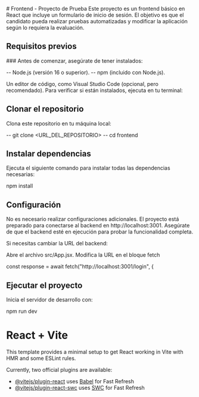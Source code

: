 # Frontend - Proyecto de Prueba
Este proyecto es un frontend básico en React que incluye un formulario de inicio de sesión. El objetivo es que el candidato pueda realizar pruebas automatizadas y modificar la aplicación según lo requiera la evaluación.

## Requisitos previos
### Antes de comenzar, asegúrate de tener instalados:

-- Node.js (versión 16 o superior).
-- npm (incluido con Node.js).

Un editor de código, como Visual Studio Code (opcional, pero recomendado).
Para verificar si están instalados, ejecuta en tu terminal:



## Clonar el repositorio
Clona este repositorio en tu máquina local:

-- git clone <URL_DEL_REPOSITORIO>
-- cd frontend

## Instalar dependencias
Ejecuta el siguiente comando para instalar todas las dependencias necesarias:

npm install

## Configuración
No es necesario realizar configuraciones adicionales. El proyecto está preparado para conectarse al backend en http://localhost:3001. Asegúrate de que el backend esté en ejecución para probar la funcionalidad completa.

Si necesitas cambiar la URL del backend:

Abre el archivo src/App.jsx.
Modifica la URL en el bloque fetch


const response = await fetch("http://localhost:3001/login", {

## Ejecutar el proyecto
Inicia el servidor de desarrollo con:

npm run dev

# React + Vite

This template provides a minimal setup to get React working in Vite with HMR and some ESLint rules.

Currently, two official plugins are available:

- [@vitejs/plugin-react](https://github.com/vitejs/vite-plugin-react/blob/main/packages/plugin-react/README.md) uses [Babel](https://babeljs.io/) for Fast Refresh
- [@vitejs/plugin-react-swc](https://github.com/vitejs/vite-plugin-react-swc) uses [SWC](https://swc.rs/) for Fast Refresh
